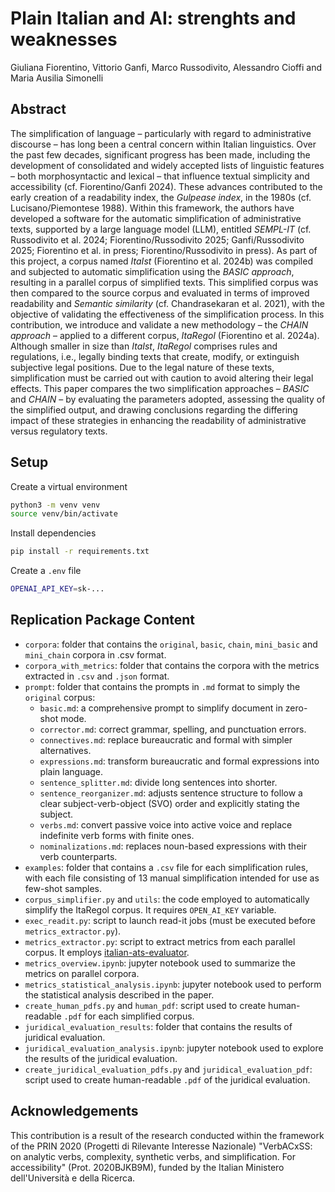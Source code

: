 # Plain Italian and AI: strenghts and weaknesses
Giuliana Fiorentino, Vittorio Ganfi, Marco Russodivito, Alessandro Cioffi and Maria Ausilia Simonelli


## Abstract
The simplification of language – particularly with regard to administrative discourse – has long been a central concern within Italian linguistics. Over the past few decades, significant progress has been made, including the development of consolidated and widely accepted lists of linguistic features – both morphosyntactic and lexical – that influence textual simplicity and accessibility (cf. Fiorentino/Ganfi 2024). These advances contributed to the early creation of a readability index, the *Gulpease index*, in the 1980s (cf. Lucisano/Piemontese 1988). Within this framework, the authors have developed a software for the automatic simplification of administrative texts, supported by a large language model (LLM), entitled *SEMPL-IT* (cf. Russodivito et al. 2024; Fiorentino/Russodivito 2025; Ganfi/Russodivito 2025; Fiorentino et al. in press; Fiorentino/Russodivito in press). As part of this project, a corpus named *ItaIst* (Fiorentino et al. 2024b) was compiled and subjected to automatic simplification using the *BASIC approach*, resulting in a parallel corpus of simplified texts. This simplified corpus was then compared to the source corpus and evaluated in terms of improved readability and *Semantic similarity* (cf. Chandrasekaran et al. 2021), with the objective of validating the effectiveness of the simplification process. In this contribution, we introduce and validate a new methodology – the *CHAIN approach* – applied to a different corpus, *ItaRegol* (Fiorentino et al. 2024a). Although smaller in size than *ItaIst*, *ItaRegol* comprises rules and regulations, i.e., legally binding texts that create, modify, or extinguish subjective legal positions. Due to the legal nature of these texts, simplification must be carried out with caution to avoid altering their legal effects. This paper compares the two simplification approaches – *BASIC* and *CHAIN* – by evaluating the parameters adopted, assessing the quality of the simplified output, and drawing conclusions regarding the differing impact of these strategies in enhancing the readability of administrative versus regulatory texts.


## Setup
Create a virtual environment
```bash
python3 -m venv venv
source venv/bin/activate
```

Install dependencies
```bash
pip install -r requirements.txt
```

Create a `.env` file
```bash
OPENAI_API_KEY=sk-...
```


## Replication Package Content
- `corpora`: folder that contains the `original`, `basic`, `chain`, `mini_basic` and `mini_chain` corpora in .csv format.
- `corpora_with_metrics`: folder that contains the corpora with the metrics extracted in `.csv` and `.json` format.
- `prompt`: folder that contains the prompts in `.md` format to simply the `original` corpus:
  - `basic.md`: a comprehensive prompt to simplify document in zero-shot mode.
  - `corrector.md`: correct grammar, spelling, and punctuation errors.
  - `connectives.md`: replace bureaucratic and formal with simpler alternatives.
  - `expressions.md`: transform bureaucratic and formal expressions into plain language.
  - `sentence_splitter.md`: divide long sentences into shorter.
  - `sentence_reorganizer.md`: adjusts sentence structure to follow a clear subject-verb-object (SVO) order and explicitly stating the subject.
  - `verbs.md`: convert passive voice into active voice and replace indefinite verb forms with finite ones.
  - `nominalizations.md`: replaces noun-based expressions with their verb counterparts.
- `examples`: folder that contains a `.csv` file for each simplification rules, with each file consisting of 13 manual simplification intended for use as few-shot samples.
- `corpus_simplifier.py` and `utils`: the code employed to automatically simplify the ItaRegol corpus. It requires `OPEN_AI_KEY` variable.
- `exec_readit.py`: script to launch read-it jobs (must be executed before `metrics_extractor.py`).
- `metrics_extractor.py`: script to extract metrics from each parallel corpus. It employs [italian-ats-evaluator](https://github.com/RedHitMark/italian-ats-evaluator).
- `metrics_overview.ipynb`: jupyter notebook used to summarize the metrics on parallel corpora.
- `metrics_statistical_analysis.ipynb`: jupyter notebook used to perform the statistical analysis described in the paper.
- `create_human_pdfs.py` and `human_pdf`: script used to create human-readable `.pdf` for each simplified corpus.
- `juridical_evaluation_results`: folder that contains the results of juridical evaluation. 
- `juridical_evaluation_analysis.ipynb`: jupyter notebook used to explore the results of the juridical evaluation.
- `create_juridical_evaluation_pdfs.py` and `juridical_evaluation_pdf`: script used to create human-readable `.pdf` of the juridical evaluation.


## Acknowledgements
This contribution is a result of the research conducted within the framework of the PRIN 2020 (Progetti di Rilevante Interesse Nazionale) "VerbACxSS: on analytic verbs, complexity, synthetic verbs, and simplification. For accessibility" (Prot. 2020BJKB9M), funded by the Italian Ministero dell'Università e della Ricerca.